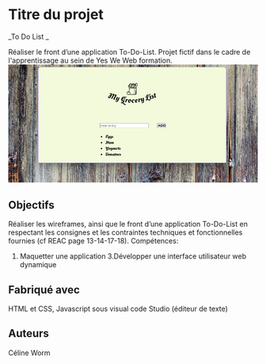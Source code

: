 # Titre du projet
_To Do List _

Réaliser le front d’une application To-Do-List.
Projet fictif dans le cadre de l'apprentissage au sein de Yes We Web formation.
 ![Screenshot](screenshot-tolist-ConvertImage.png)

## Objectifs

Réaliser les wireframes, ainsi que le front d’une application To-Do-List en
respectant les consignes et les contraintes techniques et fonctionnelles fournies
(cf REAC page 13-14-17-18).
Compétences:
1. Maquetter une application
3.Développer une interface utilisateur web dynamique


## Fabriqué avec

HTML et CSS, Javascript sous visual code Studio (éditeur de texte)


## Auteurs
Céline Worm
